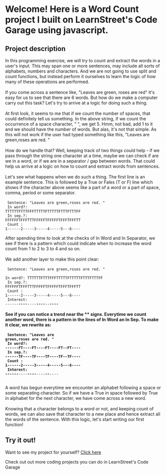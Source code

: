 
Welcome! Here is a Word Count project I built on LearnStreet's Code Garage using javascript.
===============================================================================================================

Project description
-------------------------

In this programming exercise, we will try to count and extract the words in a user's input. This may span one or more sentences, may include all sorts of alphabets, numbers and characters. And we are not going to use split and count functions, but instead perform it ourselves to learn the logic of how many of these operations are performed.<br>
<br>
If you come across a sentence like, "Leaves are green, roses are red" it's easy for us to see that there are 6 words. But how do we make a computer carry out this task? Let's try to arrive at a logic for doing such a thing.<br>
<br>
At first look, it seems to me that if we count the number of spaces, that could definitely tell us something. In the above string, if we count the occurrence of a space character, " ", we get 5. Hmm, not bad, add 1 to it and we should have the number of words. But alas, it's not that simple. As this will not work if the user had typed something like this, "Leaves are   green,roses are red. "<br>
<br>
How do we handle that? Well, keeping track of two things could help - if we pass through the string one character at a time, maybe we can check if are we in a word, or if we are in a separator / gap between words. That could help us arrive at a logic on how to count and extract words from sentences.<br>
<br>
Let's see what happens when we do such a thing. The first line is an example sentence. This is followed by a True or Fales (T or F) line which shows if the character above seems like a part of a word or a part of space, comma, period or some separator.<br>
<br><code>
Sentence: "Leaves are   green,roses are red. "<br>
In word?:  TTTTTTFTTTFFFTTTTTFTTTTTFTTTFTTTFF<br>
In sep.?:  FFFFFFTFFFTTTFFFFFTFFFFFTFFFTFFFTT<br>
Count   :  1------2-----3-----4-----5---6----<br>
<br></code>
After spending time to look at the checks of In Word and In Separator, we see if there is a pattern which could indicate when to increase the word count from 1 to 2 to 3 to 4 and so on.<br>
<br>
We add another layer to make this point clear:<br>
<br><code>
Sentence: "Leaves are   green,roses are red. "<br>
In word?:  TTTTTTFTTTFFFTTTTTFTTTTTFTTTFTTTFF<br>
In sep.?:  FFFFFFTFFFTTTFFFFFTFFFFFTFFFTFFFTT<br>
Count   :  1------2-----3-----4-----5---6----<br>
Interest:  ------**----**----**----**--**----<br></code>
<br>
See if you can notice a trend near the ** signs. Everytime we count another word, there is a pattern in the lines of In Word an In Sep. To make it clear, we rewrite as:<br>
<br><code>
Sentence: "Leaves are   green,roses are red. "<br>
In word?:  ------FT----FT----FT----FT--FT----<br>
In sep.?:  ------TF----TF----TF----TF--TF----<br>
Count   :  1------2-----3-----4-----5---6----<br>
Interest:  ------**----**----**----**--**----<br>
<br></code>
A word has begun everytime we encounter an alphabet following a space or some separating character. So if we have a True in space followed by True in alphabet for the next character, we have come across a new word.<br>
<br>
Knowing that a character belongs to a word or not, and keeping count of words, we can also save that character to a new place and hence extract all the words of the sentence. With this logic, let's start writing our first function!<br>

Try it out!
--------------

Want to see my project for yourself? [Click here](http://www.learnstreet.com//profile/52b0ae3076b99c0379003557?page_name=project)

Check out out more coding projects you can do in LearnStreet's Code Garage
		